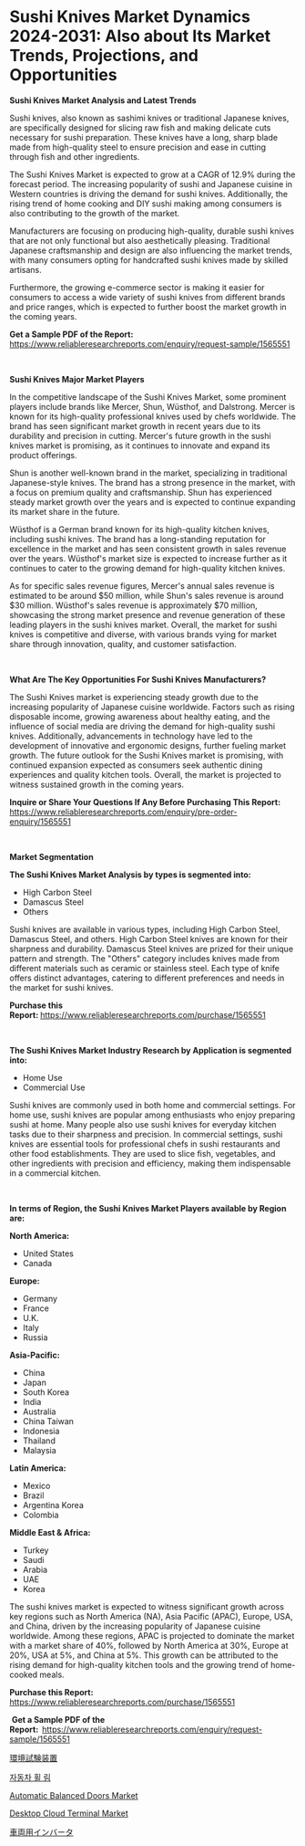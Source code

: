 <p><h1>Sushi Knives Market Dynamics 2024-2031: Also about Its Market Trends, Projections, and Opportunities</h1></p><p><strong>Sushi Knives Market Analysis and Latest Trends</strong></p>
<p><p>Sushi knives, also known as sashimi knives or traditional Japanese knives, are specifically designed for slicing raw fish and making delicate cuts necessary for sushi preparation. These knives have a long, sharp blade made from high-quality steel to ensure precision and ease in cutting through fish and other ingredients.</p><p>The Sushi Knives Market is expected to grow at a CAGR of 12.9% during the forecast period. The increasing popularity of sushi and Japanese cuisine in Western countries is driving the demand for sushi knives. Additionally, the rising trend of home cooking and DIY sushi making among consumers is also contributing to the growth of the market.</p><p>Manufacturers are focusing on producing high-quality, durable sushi knives that are not only functional but also aesthetically pleasing. Traditional Japanese craftsmanship and design are also influencing the market trends, with many consumers opting for handcrafted sushi knives made by skilled artisans.</p><p>Furthermore, the growing e-commerce sector is making it easier for consumers to access a wide variety of sushi knives from different brands and price ranges, which is expected to further boost the market growth in the coming years.</p></p>
<p><strong>Get a Sample PDF of the Report:&nbsp;</strong> <a href="https://www.reliableresearchreports.com/enquiry/request-sample/1565551">https://www.reliableresearchreports.com/enquiry/request-sample/1565551</a></p>
<p>&nbsp;</p>
<p><strong>Sushi Knives Major Market Players</strong></p>
<p><p>In the competitive landscape of the Sushi Knives Market, some prominent players include brands like Mercer, Shun, Wüsthof, and Dalstrong. Mercer is known for its high-quality professional knives used by chefs worldwide. The brand has seen significant market growth in recent years due to its durability and precision in cutting. Mercer's future growth in the sushi knives market is promising, as it continues to innovate and expand its product offerings.</p><p>Shun is another well-known brand in the market, specializing in traditional Japanese-style knives. The brand has a strong presence in the market, with a focus on premium quality and craftsmanship. Shun has experienced steady market growth over the years and is expected to continue expanding its market share in the future.</p><p>Wüsthof is a German brand known for its high-quality kitchen knives, including sushi knives. The brand has a long-standing reputation for excellence in the market and has seen consistent growth in sales revenue over the years. Wüsthof's market size is expected to increase further as it continues to cater to the growing demand for high-quality kitchen knives.</p><p>As for specific sales revenue figures, Mercer's annual sales revenue is estimated to be around $50 million, while Shun's sales revenue is around $30 million. Wüsthof's sales revenue is approximately $70 million, showcasing the strong market presence and revenue generation of these leading players in the sushi knives market. Overall, the market for sushi knives is competitive and diverse, with various brands vying for market share through innovation, quality, and customer satisfaction.</p></p>
<p>&nbsp;</p>
<p><strong>What Are The Key Opportunities For Sushi Knives Manufacturers?</strong></p>
<p><p>The Sushi Knives market is experiencing steady growth due to the increasing popularity of Japanese cuisine worldwide. Factors such as rising disposable income, growing awareness about healthy eating, and the influence of social media are driving the demand for high-quality sushi knives. Additionally, advancements in technology have led to the development of innovative and ergonomic designs, further fueling market growth. The future outlook for the Sushi Knives market is promising, with continued expansion expected as consumers seek authentic dining experiences and quality kitchen tools. Overall, the market is projected to witness sustained growth in the coming years.</p></p>
<p><strong>Inquire or Share Your Questions If Any Before Purchasing This Report:</strong> <a href="https://www.reliableresearchreports.com/enquiry/pre-order-enquiry/1565551">https://www.reliableresearchreports.com/enquiry/pre-order-enquiry/1565551</a></p>
<p>&nbsp;</p>
<p><strong>Market Segmentation</strong></p>
<p><strong>The Sushi Knives Market Analysis by types is segmented into:</strong></p>
<p><ul><li>High Carbon Steel</li><li>Damascus Steel</li><li>Others</li></ul></p>
<p><p>Sushi knives are available in various types, including High Carbon Steel, Damascus Steel, and others. High Carbon Steel knives are known for their sharpness and durability. Damascus Steel knives are prized for their unique pattern and strength. The "Others" category includes knives made from different materials such as ceramic or stainless steel. Each type of knife offers distinct advantages, catering to different preferences and needs in the market for sushi knives.</p></p>
<p><strong>Purchase this Report:&nbsp;</strong><a href="https://www.reliableresearchreports.com/purchase/1565551">https://www.reliableresearchreports.com/purchase/1565551</a></p>
<p>&nbsp;</p>
<p><strong>The Sushi Knives Market Industry Research by Application is segmented into:</strong></p>
<p><ul><li>Home Use</li><li>Commercial Use</li></ul></p>
<p><p>Sushi knives are commonly used in both home and commercial settings. For home use, sushi knives are popular among enthusiasts who enjoy preparing sushi at home. Many people also use sushi knives for everyday kitchen tasks due to their sharpness and precision. In commercial settings, sushi knives are essential tools for professional chefs in sushi restaurants and other food establishments. They are used to slice fish, vegetables, and other ingredients with precision and efficiency, making them indispensable in a commercial kitchen.</p></p>
<p>&nbsp;</p>
<p><strong>In terms of Region, the Sushi Knives Market Players available by Region are:</strong></p>
<p>
    <p> <strong> North America: </strong>
        <ul>
            <li>United States</li>
            <li>Canada</li>
        </ul>
        </p> 
    <p> <strong> Europe: </strong>
        <ul>
            <li>Germany</li>
            <li>France</li>
            <li>U.K.</li>
            <li>Italy</li>
            <li>Russia</li>
        </ul>
        </p> 
    <p> <strong> Asia-Pacific: </strong>
        <ul>
            <li>China</li>
            <li>Japan</li>
            <li>South Korea</li>
            <li>India</li>
            <li>Australia</li>
            <li>China Taiwan</li>
            <li>Indonesia</li>
            <li>Thailand</li>
            <li>Malaysia</li>
        </ul>
        </p> 
    <p> <strong> Latin America: </strong>
        <ul>
            <li>Mexico</li>
            <li>Brazil</li>
            <li>Argentina Korea</li>
            <li>Colombia</li>
        </ul>
        </p> 
    <p> <strong> Middle East & Africa: </strong>
        <ul>
            <li>Turkey</li>
            <li>Saudi</li>
            <li>Arabia</li>
            <li>UAE</li>
            <li>Korea</li>
        </ul>
    </p>
    </p>
<p><p>The sushi knives market is expected to witness significant growth across key regions such as North America (NA), Asia Pacific (APAC), Europe, USA, and China, driven by the increasing popularity of Japanese cuisine worldwide. Among these regions, APAC is projected to dominate the market with a market share of 40%, followed by North America at 30%, Europe at 20%, USA at 5%, and China at 5%. This growth can be attributed to the rising demand for high-quality kitchen tools and the growing trend of home-cooked meals.</p></p>
<p><strong>Purchase this Report: </strong><a href="https://www.reliableresearchreports.com/purchase/1565551">https://www.reliableresearchreports.com/purchase/1565551</a></p>
<p>&nbsp;<strong>Get a Sample PDF of the Report:&nbsp;&nbsp;</strong><a href="https://www.reliableresearchreports.com/enquiry/request-sample/1565551">https://www.reliableresearchreports.com/enquiry/request-sample/1565551</a></p>
<p><strong></strong></p>
<p><p><a href="https://github.com/efcvopdgkdx128/Market-Research-Report-List-1/blob/main/24427503314.md">環境試験装置</a></p><p><a href="https://github.com/fredrickeglers/Market-Research-Report-List-1/blob/main/55222182947.md">자동차 휠 림</a></p><p><a href="https://github.com/Chiragrp22/Market-Research-Report-List-3/blob/main/automatic-balanced-doors-market.md">Automatic Balanced Doors Market</a></p><p><a href="https://issuu.com/reportprime-2/docs/desktop-cloud-terminal-market-size-2030.pptx">Desktop Cloud Terminal Market</a></p><p><a href="https://github.com/hwbcz413288296/Market-Research-Report-List-1/blob/main/56983023315.md">車両用インバータ</a></p></p>